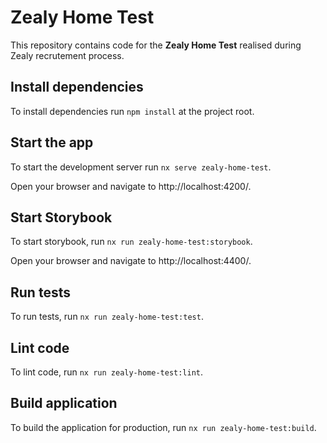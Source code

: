 # Zealy Home Test

This repository contains code for the **Zealy Home Test** realised during Zealy recrutement process.

## Install dependencies

To install dependencies run `npm install` at the project root.

## Start the app

To start the development server run `nx serve zealy-home-test`.

Open your browser and navigate to http://localhost:4200/.

## Start Storybook

To start storybook, run `nx run zealy-home-test:storybook`.

Open your browser and navigate to http://localhost:4400/.

## Run tests

To run tests, run `nx run zealy-home-test:test`.

## Lint code

To lint code, run `nx run zealy-home-test:lint`.

## Build application

To build the application for production, run `nx run zealy-home-test:build`.
